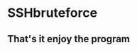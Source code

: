 # SSHbruteforce
<!-- 
This is a code written is python and it is used to do 
SSH attacks


The input is given in this order
{python program} {routers ip } {target ip}

then it will extract the mac addresses to attempt a MiTM attack 
https://binged.it/3JewymE
 -->

## That's it enjoy the program 
